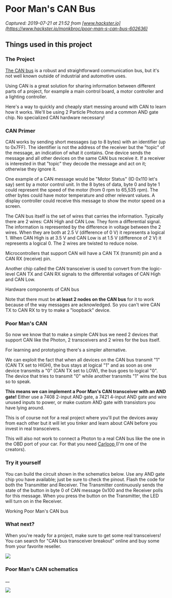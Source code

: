 # Poor Man's CAN Bus

_Captured: 2019-07-21 at 21:52 from [www.hackster.io](https://www.hackster.io/monkbroc/poor-man-s-can-bus-602636)_

## Things used in this project 

### The Project

[The CAN bus](https://en.wikipedia.org/wiki/CAN_bus) is a robust and straightforward communication bus, but it's not well known outside of industrial and automotive uses.

Using CAN is a great solution for sharing information between different parts of a project, for example a main control board, a motor controller and a lighting controller.

Here's a way to quickly and cheaply start messing around with CAN to learn how it works. We'll be using 2 Particle Photons and a common AND gate chip. No specialized CAN hardware necessary!

### CAN Primer

CAN works by sending short messages (up to 8 bytes) with an identifier (up to 0x7FF). The identifier is not the address of the receiver but the "topic" of the message, an indication of what it contains. One device sends the message and all other devices on the same CAN bus receive it. If a receiver is interested in that "topic" they decode the message and act on it; otherwise they ignore it.

One example of a CAN message would be "Motor Status" (ID 0x110 let's say) sent by a motor control unit. In the 8 bytes of data, byte 0 and byte 1 could represent the speed of the motor (from 0 rpm to 65,535 rpm). The other bytes could have motor temperature and other relevant values. A display controller could receive this message to show the motor speed on a screen.

The CAN bus itself is the set of wires that carries the information. Typically there are 2 wires: CAN High and CAN Low. They form a differential signal. The information is represented by the difference in voltage between the 2 wires. When they are both at 2.5 V (difference of 0 V) it represents a logical 1. When CAN High is at 3.5 V and CAN Low is at 1.5 V (difference of 2 V) it represents a logical 0. The 2 wires are twisted to reduce noise.

Microcontrollers that support CAN will have a CAN TX (transmit) pin and a CAN RX (receive) pin.

Another chip called the CAN transceiver is used to convert from the logic-level CAN TX and CAN RX signals to the differential voltages of CAN High and CAN Low.

Hardware components of CAN bus

Note that there must be **at least 2 nodes on the CAN bus** for it to work because of the way messages are acknowledged. So you can't wire CAN TX to CAN RX to try to make a "loopback" device.

### Poor Man's CAN

So now we know that to make a simple CAN bus we need 2 devices that support CAN like the Photon, 2 transceivers and 2 wires for the bus itself.

For learning and prototyping there's a simpler alternative.

We can exploit the fact that when all devices on the CAN bus transmit "1" (CAN TX set to HIGH), the bus stays at logical "1" and as soon as one device transmits a "0" (CAN TX set to LOW), the bus goes to logical "0". The device that tries to transmit "0" while another transmits "1" wins the bus so to speak.

**This means we can implement a Poor Man's CAN transceiver with an AND gate!** Either use a 7408 2-input AND gate, a 7421 4-input AND gate and wire unused inputs to power, or make custom AND gate with transistors you have lying around.

This is of course not for a real project where you'll put the devices away from each other but it will let you tinker and learn about CAN before you invest in real transceivers.

This will also not work to connect a Photon to a real CAN bus like the one in the OBD port of your car. For that you need [Carloop ](https://www.carloop.io/)(I'm one of the creators).

### Try it yourself

You can build the circuit shown in the schematics below. Use any AND gate chip you have available; just be sure to check the pinout. Flash the code for both the Transmitter and Receiver. The Transmitter continuously sends the state of the button in byte 0 of CAN message 0x100 and the Receiver polls for this message. When you press the button on the Transmitter, the LED will turn on in the Receiver.

Working Poor Man's CAN bus

### What next?

When you're ready for a project, make sure to get some real transceivers! You can search for "CAN bus transceiver breakout" online and buy some from your favorite reseller.

![](https://hackster.imgix.net/uploads/attachments/277161/poor-man-can_bb_u7MBMdCKSd.png)

### Poor Man's CAN schematics

__

![](https://hackster.imgix.net/uploads/attachments/277162/poor-man-can_schem_bdGZKY5DJE.png)
